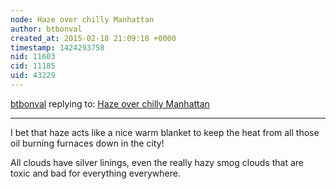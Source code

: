 ```yaml
---
node: Haze over chilly Manhattan
author: btbonval
created_at: 2015-02-18 21:09:18 +0000
timestamp: 1424293758
nid: 11603
cid: 11185
uid: 43229
---
```




[btbonval](../profile/btbonval) replying to: [Haze over chilly Manhattan](../notes/liz/02-18-2015/haze-over-chilly-manhattan)

----
I bet that haze acts like a nice warm blanket to keep the heat from all those oil burning furnaces down in the city!

All clouds have silver linings, even the really hazy smog clouds that are toxic and bad for everything everywhere.